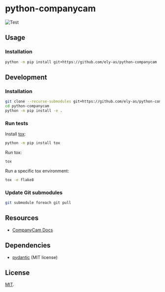 # python-companycam

![Test](https://github.com/ely-as/python-companycam/workflows/Test/badge.svg)

## Usage

### Installation

```sh
python -m pip install git+https://github.com/ely-as/python-companycam
```

## Development

### Installation

```sh
git clone --recurse-submodules git+https://github.com/ely-as/python-companycam
cd python-companycam
python -m pip install -e .
```

### Run tests

Install [tox](https://tox.wiki/en/latest/):
```sh
python -m pip install tox
```

Run tox:
```sh
tox
```

Run a specific tox environment:
```sh
tox -e flake8
```

### Update Git submodules

```sh
git submodule foreach git pull
```

## Resources

- [CompanyCam Docs](https://docs.companycam.com/docs)

## Dependencies

- [pydantic](https://pydantic-docs.helpmanual.io/) (MIT license)

## License

[MIT](LICENSE).
